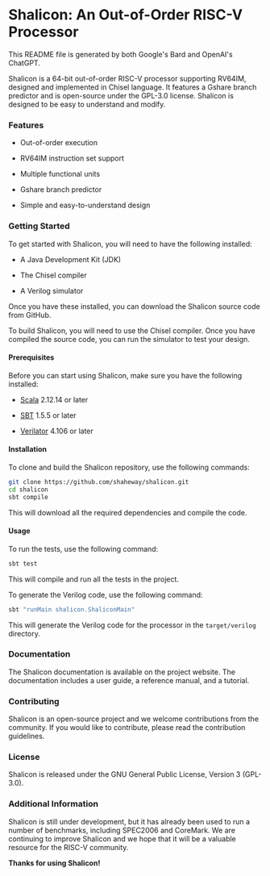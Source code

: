 # Shalicon: An Out-of-Order RISC-V Processor

This README file is generated by both Google's Bard and OpenAI's ChatGPT.

Shalicon is a 64-bit out-of-order RISC-V processor supporting RV64IM, designed and implemented in Chisel language. It features a Gshare branch predictor and is open-source under the GPL-3.0 license. Shalicon is designed to be easy to understand and modify.

### Features

- Out-of-order execution

- RV64IM instruction set support

- Multiple functional units

- Gshare branch predictor

- Simple and easy-to-understand design

### Getting Started

To get started with Shalicon, you will need to have the following installed:

- A Java Development Kit (JDK)

- The Chisel compiler

- A Verilog simulator

Once you have these installed, you can download the Shalicon source code from GitHub.

To build Shalicon, you will need to use the Chisel compiler. Once you have compiled the source code, you can run the simulator to test your design.

#### Prerequisites

Before you can start using Shalicon, make sure you have the following installed:

- [Scala](https://www.scala-lang.org/) 2.12.14 or later

- [SBT](https://www.scala-sbt.org/) 1.5.5 or later

- [Verilator](https://www.veripool.org/wiki/verilator) 4.106 or later

#### Installation

To clone and build the Shalicon repository, use the following commands:

```bash
git clone https://github.com/shaheway/shalicon.git
cd shalicon
sbt compile
```

This will download all the required dependencies and compile the code.

#### Usage

To run the tests, use the following command:

```bash
sbt test
```

This will compile and run all the tests in the project.

To generate the Verilog code, use the following command:

```bash
sbt "runMain shalicon.ShaliconMain"
```

This will generate the Verilog code for the processor in the `target/verilog` directory.

### Documentation

The Shalicon documentation is available on the project website. The documentation includes a user guide, a reference manual, and a tutorial.

### Contributing

Shalicon is an open-source project and we welcome contributions from the community. If you would like to contribute, please read the contribution guidelines.

### License

Shalicon is released under the GNU General Public License, Version 3 (GPL-3.0).

### Additional Information

Shalicon is still under development, but it has already been used to run a number of benchmarks, including SPEC2006 and CoreMark. We are continuing to improve Shalicon and we hope that it will be a valuable resource for the RISC-V community.

**Thanks for using Shalicon!**
